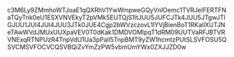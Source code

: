 c3M6Ly9ZMmhoWTJoaE1qQXRhV1YwWmpweGQyVnlOemc1TVRJelFERTFNaTQyTnk0eU1ESXVNVEkyT2pVMk5EUTQjS1ItJUU5JUFCJTk4JUU5JTgwJTlGJUU1JUI4JUI4JUU3JTk0JUE4Cgp2bWVzczovL1lYVjBienBoT1RKallXUTJNeTAwWVdJMUxUUXpaVEV0T0dKak1DMDVOMlpqT1dRM09UUTVaRFJBTVRVNExqRTNPUzR4TnpVdU1Ua3pPall5TnpBMT9yZW1hcmtzPUtSLSVFOSU5QSVCMSVFOCVCQSVBQiZvYmZzPW5vbmUmYWx0ZXJJZD0w
